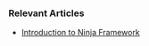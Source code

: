 ### Relevant Articles

- [Introduction to Ninja Framework](https://www.baeldung.com/ninja-framework-intro)
